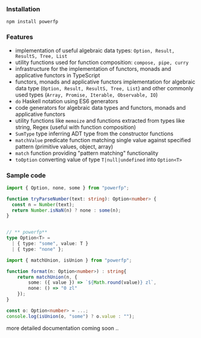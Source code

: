 
### Installation 
```
npm install powerfp
```

### Features

- implementation of useful algebraic data types: `Option, Result, ResultS, Tree, List`
- utility functions used for function composition: `compose, pipe, curry`
- infrastructure for the implementation of functors, monads and applicative functors in TypeScript
- functors, monads and applicative functors implementation for algebraic data type (`Option, Result, ResultS, Tree, List`) and other commonly used types (`Array, Promise, Iterable, Observable, IO`)
- `do` Haskell notation using ES6 generators 
- code generators for algebraic data types and functors, monads and applicative functors
- utility functions like `memoize` and functions extracted from types like string, Regex (useful with function composition) 
- `SumType` type inferring ADT type from the constructor functions
- `matchValue` predicate function matching single value against specified pattern (primitive values, object, array)
- `match` function providing "pattern matching" functionality
- `toOption` converting value of type `T|null|undefined` into `Option<T>`

### Sample code

```typescript
import { Option, none, some } from "powerfp";

function tryParseNumber(text: string): Option<number> {
  const n = Number(text);
  return Number.isNaN(n) ? none : some(n);
}


// ** powerfp**
type Option<T> =        
  | { type: "some", value: T }
  | { type: "none" };   
```

```typescript
import { matchUnion, isUnion } from "powerfp";

function format(n: Option<number>) : string{
    return matchUnion(n, {
        some: ({ value }) => `${Math.round(value)} zl`,
        none: () => "0 zl"        
    });
}

const o: Option<number> = ...;
console.log(isUnion(o, "some") ? o.value : "");
```


more detailed documentation coming soon ..